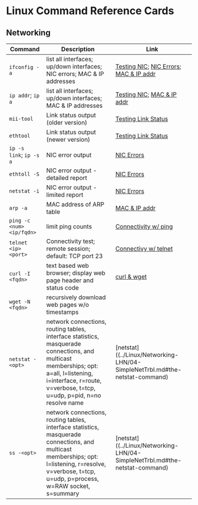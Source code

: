 # Linux Command Reference Cards

## Networking

| Command | Description | Link |
|---------|-------------|------|
| `ifconfig -a` | list all interfaces; up/down interfaces; NIC errors; MAC & IP addresses | [Testing NIC](../Linux/Networking-LHN/04-SimpleNetTrbl.md#testing-nic); [NIC Errors](../Linux/Networking-LHN/04-SimpleNetTrbl.md#viewing-nic-errors); [MAC & IP addr](../Linux/Networking-LHN/04-SimpleNetTrbl.md#how-to-see-mac-addressess) |
| `ip addr`; `ip a` | list all interfaces; up/down interfaces; MAC & IP addresses | [Testing NIC](../Linux/Networking-LHN/04-SimpleNetTrbl.md#testing-nic); [MAC & IP addr](../Linux/Networking-LHN/04-SimpleNetTrbl.md#how-to-see-mac-addressess)  |
| `mii-tool` | Link status output (older version) | [Testing Link Status](../Linux/Networking-LHN/04-SimpleNetTrbl.md#testing-nic) |
| `ethtool` |  Link status output (newer version) | [Testing Link Status](../Linux/Networking-LHN/04-SimpleNetTrbl.md#testing-nic) |
| `ip -s link`; `ip -s a` | NIC error output | [NIC Errors](../Linux/Networking-LHN/04-SimpleNetTrbl.md#viewing-nic-errors) |
| `ethtoll -S` | NIC error output - detailed report | [NIC Errors](../Linux/Networking-LHN/04-SimpleNetTrbl.md#viewing-nic-errors) |
| `netstat -i` | NIC error output - limited report | [NIC Errors](../Linux/Networking-LHN/04-SimpleNetTrbl.md#viewing-nic-errors) |
| `arp -a` | MAC address of ARP table | [MAC & IP addr](../Linux/Networking-LHN/04-SimpleNetTrbl.md#how-to-see-mac-addressess) |
| `ping -c <num> <ip/fqdn>` | limit ping counts | [Connectivity w/ ping](../Linux/Networking-LHN/04-SimpleNetTrbl.md#using-ping-to-test-network-connectivity) |
| `telnet <ip> <port>` | Connectivity test; remote session; default: TCP port 23 | [Connectivy w/ telnet](../Linux/Networking-LHN/04-SimpleNetTrbl.md#using-telnet-to-test-network-connectivity) |
| `curl -I <fqdn>` | text based web browser; display web page header and status code | [curl & wget](../Linux/Networking-LHN/04-SimpleNetTrbl.md#testing-web-sites-with-the-curl-and-wget-utilities) |
| `wget -N <fqdn>` | recursively download web pages w/o timestamps | | [curl & wget](../Linux/Networking-LHN/04-SimpleNetTrbl.md#testing-web-sites-with-the-curl-and-wget-utilities) |
| `netstat -<opt>` | network connections, routing tables, interface statistics, masquerade connections, and multicast memberships; opt: a=all, l=listening, i=interface, r=route, v=verbose, t=tcp, u=udp, p=pid, n=no resolve name | [netstat]((../Linux/Networking-LHN/04-SimpleNetTrbl.md#the-netstat-command) |
| `ss -<opt>` | network connections, routing tables, interface statistics, masquerade connections, and multicast memberships; opt: l=listening, r=resolve, v=verbose, t=tcp, u=udp, p=process, w=RAW socket, s=summary | [netstat]((../Linux/Networking-LHN/04-SimpleNetTrbl.md#the-netstat-command) |


